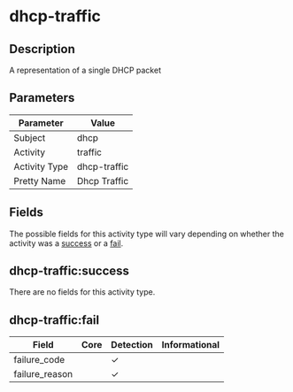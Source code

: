 dhcp-traffic
============

Description
-----------
A representation of a single DHCP packet

Parameters
----------
| Parameter     | Value        |
| ------------- | ------------ |
| Subject       | dhcp         |
| Activity      | traffic      |
| Activity Type | dhcp-traffic |
| Pretty Name   | Dhcp Traffic |


Fields
------

The possible fields for this activity type will vary depending on whether the activity was a [success](#dhcp-trafficsuccess) or a [fail](#dhcp-trafficfail).


dhcp-traffic:success
--------------------

There are no fields for this activity type.


dhcp-traffic:fail
-----------------

| Field          | Core | Detection | Informational |
| -------------- | ---- | --------- | ------------- |
| failure_code   |      | &#10003;  |               |
| failure_reason |      | &#10003;  |               |